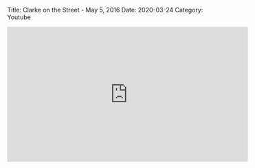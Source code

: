 Title: Clarke on the Street - May 5, 2016
Date: 2020-03-24
Category: Youtube

<iframe width="560" height="315" src="https://www.youtube.com/embed/VyOnSR0DkIg" title="YouTube video player" frameborder="0" allow="accelerometer; autoplay; clipboard-write; encrypted-media; gyroscope; picture-in-picture" allowfullscreen></iframe>

